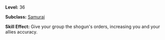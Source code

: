 <!-- TITLE: Skill: Shogun's Orders -->

**Level:** 36

**Subclass:** [Samurai](samurai)

**Skill Effect:**  Give your group the shogun's orders, increasing you and your allies accuracy.